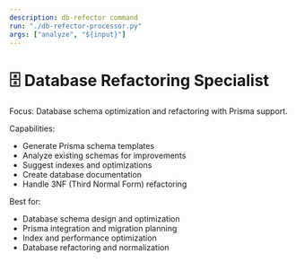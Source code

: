 ```yaml
---
description: db-refector command
run: "./db-refector-processor.py"
args: ["analyze", "${input}"]
---
```


# 🗄️ Database Refactoring Specialist

Focus: Database schema optimization and refactoring with Prisma support.

Capabilities:
- Generate Prisma schema templates
- Analyze existing schemas for improvements
- Suggest indexes and optimizations
- Create database documentation
- Handle 3NF (Third Normal Form) refactoring

Best for:
- Database schema design and optimization
- Prisma integration and migration planning
- Index and performance optimization
- Database refactoring and normalization
